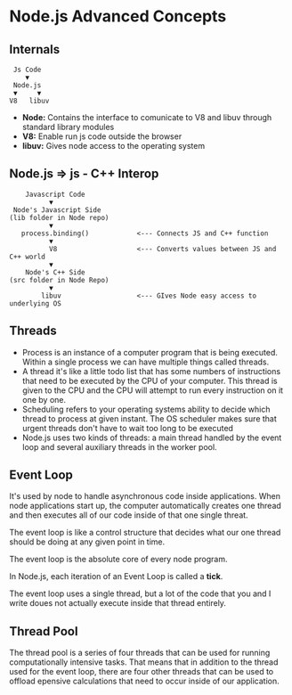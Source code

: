 # Node.js Advanced Concepts

## Internals

```
 Js Code
    ▼
 Node.js
 ▼     ▼
V8   libuv
```

- **Node:** Contains the interface to comunicate to V8 and libuv through standard library modules
- **V8:** Enable run js code outside the browser
- **libuv:** Gives node access to the operating system

## Node.js => js - C++ Interop

```
    Javascript Code
          ▼
 Node's Javascript Side
(lib folder in Node repo)
          ▼
   process.binding()            <--- Connects JS and C++ function
          ▼
          V8                    <--- Converts values between JS and C++ world
          ▼
    Node's C++ Side
(src folder in Node Repo)
          ▼
        libuv                   <--- GIves Node easy access to underlying OS
```

## Threads

- Process is an instance of a computer program that is being executed. Within a single process we can have multiple things called threads. 
- A thread it's like a little todo list that has some numbers of instructions that need to be executed by the CPU of your computer. This thread is given to the CPU and the CPU will attempt to run every instruction on it one by one.
- Scheduling refers to your operating systems ability to decide which thread to process at given instant. The OS scheduler makes sure that urgent threads don't have to wait too long to be executed
- Node.js uses two kinds of threads: a main thread handled by the event loop and several auxiliary threads in the worker pool.

## Event Loop
It's used by node to handle asynchronous code inside applications. When node applications start up, the computer automatically creates one thread and then executes all of our code inside of that one single threat.

The event loop is like a control structure that decides what our one thread should be doing at any given point in time.

The event loop is the absolute core of every node program.

In Node.js, each iteration of an Event Loop is called a **tick**.

The event loop uses a single thread, but a lot of the code that you and I write doues not actually execute inside that thread entirely.

## Thread Pool

The thread pool is a series of four threads that can be used for running computationally intensive tasks. That means that in addition to the thread used for the event loop, there are four other threads that can be used to offload epensive calculations that need to occur inside of our application.
